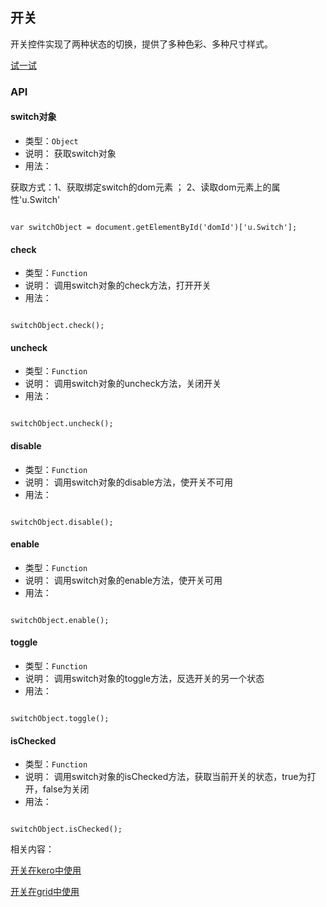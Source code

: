 ## 开关

开关控件实现了两种状态的切换，提供了多种色彩、多种尺寸样式。




[试一试](http://tinper.org/webide/#/demos/ui/switch)


### API

#### switch对象

* 类型：`Object`
* 说明： 获取switch对象
* 用法：

获取方式：1、获取绑定switch的dom元素 ； 2、读取dom元素上的属性'u.Switch'


```

var switchObject = document.getElementById('domId')['u.Switch'];

```

#### check

* 类型：`Function`
* 说明： 调用switch对象的check方法，打开开关
* 用法：

```

switchObject.check();

```

#### uncheck

* 类型：`Function`
* 说明： 调用switch对象的uncheck方法，关闭开关
* 用法：

```

switchObject.uncheck();

```

#### disable

* 类型：`Function`
* 说明： 调用switch对象的disable方法，使开关不可用
* 用法：

```

switchObject.disable();

```
#### enable

* 类型：`Function`
* 说明： 调用switch对象的enable方法，使开关可用
* 用法：

```

switchObject.enable();

```

#### toggle

* 类型：`Function`
* 说明： 调用switch对象的toggle方法，反选开关的另一个状态
* 用法：

```

switchObject.toggle();

```

#### isChecked

* 类型：`Function`
* 说明： 调用switch对象的isChecked方法，获取当前开关的状态，true为打开，false为关闭
* 用法：

```

switchObject.isChecked();

```


相关内容：

[开关在kero中使用](http://docs.tinper.org/moy/kero/ex_switch.html)    

[开关在grid中使用](http://tinper.org/webide/#/demos/grids/edit)
